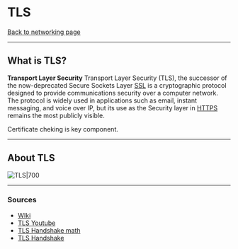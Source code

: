 # TLS
[Back to networking page](../index.md)
- --
## What is TLS?
**Transport Layer Security**
Transport Layer Security (TLS), the successor of the now-deprecated Secure Sockets Layer [SSL](SSL.md) is a cryptographic protocol designed to provide communications security over a computer network. The protocol is widely used in applications such as email, instant messaging, and voice over IP, but its use as the Security layer in [HTTPS](HTTPS.md) remains the most publicly visible.

Certificate cheking is key component.
- --
## About TLS
![TLS|700](https://miro.medium.com/max/1838/1*sitCoc2_vodeiFMC1hcU9A.png)

- --
### Sources
- [WIki](https://en.wikipedia.org/wiki/Transport_Layer_Security)
- [TLS Youtube](https://youtu.be/0TLDTodL7Lc)
- [TLS Handshake math](https://youtu.be/64geP_LAZ5U)
- [TLS Handshake](https://youtu.be/86cQJ0MMses)
